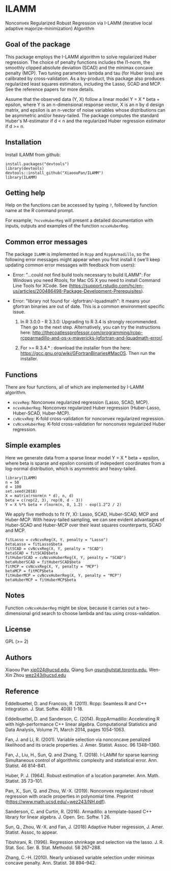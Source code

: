 # ILAMM 

Nonconvex Regularized Robust Regression via I-LAMM (iterative local adaptive majorize-minimization) Algorithm

## Goal of the package

This package employs the I-LAMM algorithm to solve regularized Huber regression. The choice of penalty functions includes the l1-norm, the smoothly clipped absolute deviation (SCAD) and the minimax concave penalty (MCP). Two tuning parameters lambda and tau (for Huber loss) are calibrated by cross-validation. As a by-product, this package also produces regularized least squares estimators, including the Lasso, SCAD and MCP. See the reference papers for more details. 

Assume that the observed data (Y, X) follow a linear model Y = X * beta + epsilon, where Y is an n-dimensional response vector, X is an n by d design matrix, and epsilon is an n-vector of noise variables whose distributions can be asymmetric and/or heavy-tailed. The package computes the standard Huber's M-estimator if d < n and the regularized Huber regression estimator if d >= n.

## Installation

Install ILAMM from github:

```{r gh-installation, eval = FALSE}
install.packages("devtools")
library(devtools)
devtools::install_github("XiaoouPan/ILAMM")
library(ILAMM)
```

## Getting help

Help on the functions can be accessed by typing `?`, followed by function name at the R command prompt. 

For example, `?ncvxHuberReg` will present a detailed documentation with inputs, outputs and examples of the function `ncvxHuberReg`.

## Common error messages

The package `ILAMM` is implemented in `Rcpp` and `RcppArmadillo`, so the following error messages might appear when you first install it (we'll keep updating common error messages with feedback from users):

* Error: "...could not find build tools necessary to build ILAMM": For Windows you need Rtools, for Mac OS X you need to install Command Line Tools for XCode. See (https://support.rstudio.com/hc/en-us/articles/200486498-Package-Development-Prerequisites). 

* Error: "library not found for -lgfortran/-lquadmath": It means your gfortran binaries are out of date. This is a common environment specific issue. 

    1. In R 3.0.0 - R 3.3.0: Upgrading to R 3.4 is strongly recommended. Then go to the next step. Alternatively, you can try the instructions here: http://thecoatlessprofessor.com/programming/rcpp-rcpparmadillo-and-os-x-mavericks-lgfortran-and-lquadmath-error/. 

    2. For >= R 3.4.* : download the installer from the here: https://gcc.gnu.org/wiki/GFortranBinaries#MacOS. Then run the installer.


## Functions

There are four functions, all of which are implemented by I-LAMM algorithm. 

* `ncvxReg`: Nonconvex regularized regression (Lasso, SCAD, MCP). 
* `ncvxHuberReg`: Nonconvex regularized Huber regression (Huber-Lasso, Huber-SCAD, Huber-MCP).
* `cvNcvxReg`: K-fold cross-validation for nonconvex regularized regression.
* `cvNcvxHuberReg`: K-fold cross-validation for nonconvex regularized Huber regression.

## Simple examples 

Here we generate data from a sparse linear model Y = X * beta + epsilon, where beta is sparse and epsilon consists of indepedent coordinates from a log-normal distribution, which is asymmetric and heavy-tailed. 

```{r}
library(ILAMM)
n = 50
d = 100
set.seed(2018)
X = matrix(rnorm(n * d), n, d)
beta = c(rep(2, 3), rep(0, d - 3))
Y = X %*% beta + rlnorm(n, 0, 1.2) - exp(1.2^2 / 2)
```

We apply five methods to fit (Y, X): Lasso, SCAD, Huber-SCAD, MCP and Huber-MCP. With heavy-tailed sampling, we can see evident advantages of Huber-SCAD and Huber-MCP over their least squares counterparts, SCAD and MCP.

```{r}
fitLasso = cvNcvxReg(X, Y, penalty = "Lasso")
betaLasso = fitLasso$beta
fitSCAD = cvNcvxReg(X, Y, penalty = "SCAD")
betaSCAD = fitSCAD$beta
fitHuberSCAD = cvNcvxHuberReg(X, Y, penalty = "SCAD")
betaHuberSCAD = fitHuberSCAD$beta
fitMCP = cvNcvxReg(X, Y, penalty = "MCP")
betaMCP = fitMCP$beta
fitHuberMCP = cvNcvxHuberReg(X, Y, penalty = "MCP")
betaHuberMCP = fitHuberMCP$beta
```

## Notes 

Function `cvNcvxHuberReg` might be slow, because it carries out a two-dimensional grid search to choose lambda and tau using cross-validation.

## License

GPL (>= 2)

## Authors

Xiaoou Pan <xip024@ucsd.edu>, Qiang Sun <qsun@utstat.toronto.edu>, Wen-Xin Zhou <wez243@ucsd.edu>

## Reference

Eddelbuettel, D. and Francois, R. (2011). Rcpp: Seamless R and C++ Integration. J. Stat. Softw. 40(8) 1-18.

Eddelbuettel, D. and Sanderson, C. (2014). RcppArmadillo: Accelerating R with high-performance C++ linear algebra. Computational Statistics and Data Analysis, Volume 71, March 2014, pages 1054-1063.

Fan, J. and Li, R. (2001). Variable selection via nonconcave penalized likelihood and its oracle properties. J. Amer. Statist. Assoc. 96 1348–1360.

Fan, J., Liu, H., Sun, Q. and Zhang, T. (2018). I-LAMM for sparse learning: Simultaneous control of algorithmic complexity and statistical error. Ann. Statist. 46 814–841.

Huber, P. J. (1964). Robust estimation of a location parameter. Ann. Math. Statist. 35 73–101.

Pan, X., Sun, Q. and Zhou, W.-X. (2019). Nonconvex regularized robust regression with oracle properties in polynomial time. Preprint (https://www.math.ucsd.edu/~wez243/NH.pdf).

Sanderson, C. and Curtin, R. (2016). Armadillo: a template-based C++ library for linear algebra. J. Open. Src. Softw. 1 26.

Sun, Q., Zhou, W.-X. and Fan, J. (2018) Adaptive Huber regression, J. Amer. Statist. Assoc, to appear.

Tibshirani, R. (1996). Regression shrinkage and selection via the lasso. J. R. Stat. Soc. Ser. B. Stat. Methodol. 58 267–288.

Zhang, C.-H. (2010). Nearly unbiased variable selection under minimax concave penalty. Ann. Statist. 38 894–942.
